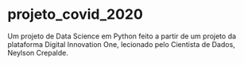 # projeto_covid_2020
Um projeto de Data Science em Python feito a partir de um projeto da plataforma Digital Innovation One, lecionado pelo Cientista de Dados, Neylson Crepalde.
